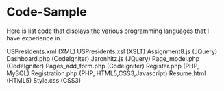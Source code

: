 Code-Sample
===========

Here is list code that displays the various programming languages that I have experience in. 

USPresidents.xml (XML)
USPresidents.xsl (XSLT)
Assignment8.js (JQuery)
Dashboard.php (CodeIgniter)
Jaronhitz.js (JQuery)
Page_model.php (CodeIgniter)
Pages_add_form.php (CodeIgniter)
Register.php (PHP, MySQL)
Registration.php (PHP, HTML5,CSS3,Javascript)
Resume.html (HTML5)
Style.css (CSS3)
